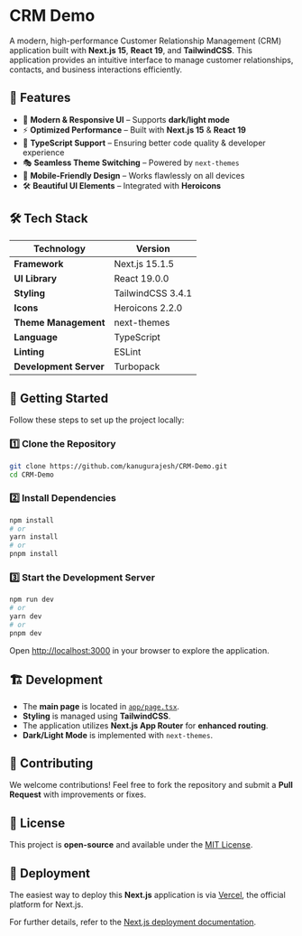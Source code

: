 # CRM Demo

A modern, high-performance Customer Relationship Management (CRM) application built with **Next.js 15**, **React 19**, and **TailwindCSS**. This application provides an intuitive interface to manage customer relationships, contacts, and business interactions efficiently.

## 🚀 Features

- 🎨 **Modern & Responsive UI** – Supports **dark/light mode**
- ⚡ **Optimized Performance** – Built with **Next.js 15** & **React 19**
- 🎯 **TypeScript Support** – Ensuring better code quality & developer experience
- 🎭 **Seamless Theme Switching** – Powered by `next-themes`
- 📱 **Mobile-Friendly Design** – Works flawlessly on all devices
- 🛠️ **Beautiful UI Elements** – Integrated with **Heroicons**

## 🛠️ Tech Stack

| Technology | Version |
|------------|---------|
| **Framework** | Next.js 15.1.5 |
| **UI Library** | React 19.0.0 |
| **Styling** | TailwindCSS 3.4.1 |
| **Icons** | Heroicons 2.2.0 |
| **Theme Management** | next-themes |
| **Language** | TypeScript |
| **Linting** | ESLint |
| **Development Server** | Turbopack |

## 🚀 Getting Started

Follow these steps to set up the project locally:

### 1️⃣ Clone the Repository
```bash
git clone https://github.com/kanugurajesh/CRM-Demo.git
cd CRM-Demo
```

### 2️⃣ Install Dependencies
```bash
npm install
# or
yarn install
# or
pnpm install
```

### 3️⃣ Start the Development Server
```bash
npm run dev
# or
yarn dev
# or
pnpm dev
```

Open [http://localhost:3000](http://localhost:3000) in your browser to explore the application.

## 🏗️ Development

- The **main page** is located in [`app/page.tsx`](./app/page.tsx).
- **Styling** is managed using **TailwindCSS**.
- The application utilizes **Next.js App Router** for **enhanced routing**.
- **Dark/Light Mode** is implemented with `next-themes`.

## 🤝 Contributing

We welcome contributions! Feel free to fork the repository and submit a **Pull Request** with improvements or fixes.

## 📜 License

This project is **open-source** and available under the [MIT License](LICENSE).

## 🚀 Deployment

The easiest way to deploy this **Next.js** application is via [Vercel](https://vercel.com/new), the official platform for Next.js.

For further details, refer to the [Next.js deployment documentation](https://nextjs.org/docs/app/building-your-application/deploying).

